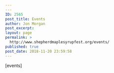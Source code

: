 ```yaml
---
---
ID: 2565
post_title: Events
author: Jon Morgan
post_excerpt:
layout: page
permalink: >
  http://www.shepherdmaplesyrupfest.org/events/
published: true
post_date: 2018-11-20 23:59:58
---
```

[events]